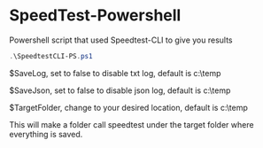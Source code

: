 # SpeedTest-Powershell
Powershell script that used Speedtest-CLI to give you results

```powershell
.\SpeedtestCLI-PS.ps1
```

$SaveLog, set to false to disable txt log, default is c:\temp 

$SaveJson, set to false to disable json log, default is c:\temp  

$TargetFolder, change to your desired location, default is c:\temp 

This will make a folder call speedtest under the target folder where everything is saved. 
